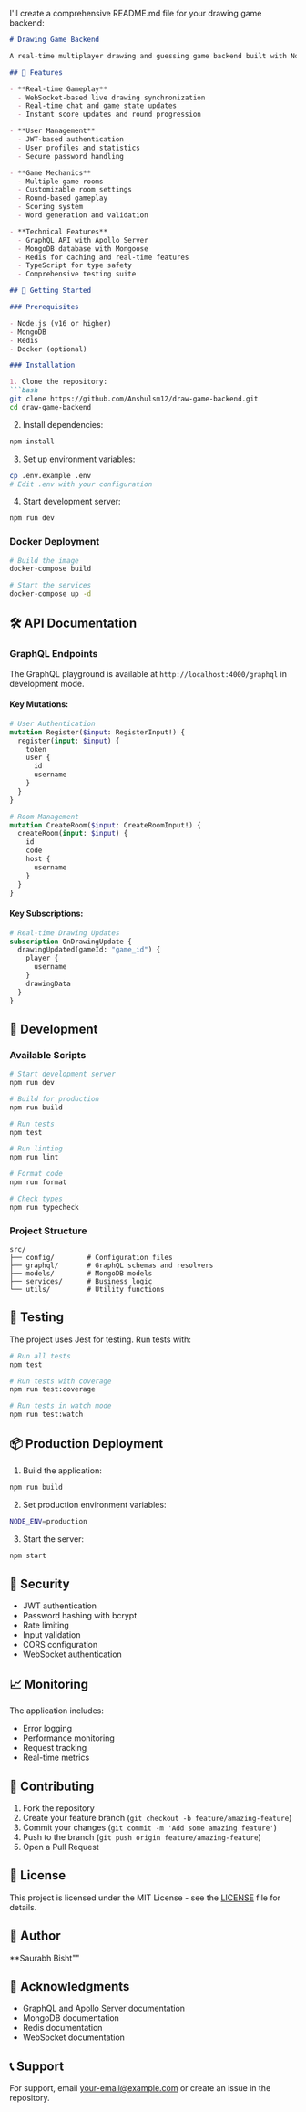 ﻿I'll create a comprehensive README.md file for your drawing game backend:

```markdown name=README.md
# Drawing Game Backend

A real-time multiplayer drawing and guessing game backend built with Node.js, GraphQL, MongoDB, and Redis.

## 🎯 Features

- **Real-time Gameplay**
  - WebSocket-based live drawing synchronization
  - Real-time chat and game state updates
  - Instant score updates and round progression

- **User Management**
  - JWT-based authentication
  - User profiles and statistics
  - Secure password handling

- **Game Mechanics**
  - Multiple game rooms
  - Customizable room settings
  - Round-based gameplay
  - Scoring system
  - Word generation and validation

- **Technical Features**
  - GraphQL API with Apollo Server
  - MongoDB database with Mongoose
  - Redis for caching and real-time features
  - TypeScript for type safety
  - Comprehensive testing suite

## 🚀 Getting Started

### Prerequisites

- Node.js (v16 or higher)
- MongoDB
- Redis
- Docker (optional)

### Installation

1. Clone the repository:
```bash
git clone https://github.com/Anshulsm12/draw-game-backend.git
cd draw-game-backend
```

2. Install dependencies:
```bash
npm install
```

3. Set up environment variables:
```bash
cp .env.example .env
# Edit .env with your configuration
```

4. Start development server:
```bash
npm run dev
```

### Docker Deployment

```bash
# Build the image
docker-compose build

# Start the services
docker-compose up -d
```

## 🛠 API Documentation

### GraphQL Endpoints

The GraphQL playground is available at `http://localhost:4000/graphql` in development mode.

#### Key Mutations:
```graphql
# User Authentication
mutation Register($input: RegisterInput!) {
  register(input: $input) {
    token
    user {
      id
      username
    }
  }
}

# Room Management
mutation CreateRoom($input: CreateRoomInput!) {
  createRoom(input: $input) {
    id
    code
    host {
      username
    }
  }
}
```

#### Key Subscriptions:
```graphql
# Real-time Drawing Updates
subscription OnDrawingUpdate {
  drawingUpdated(gameId: "game_id") {
    player {
      username
    }
    drawingData
  }
}
```

## 🔧 Development

### Available Scripts

```bash
# Start development server
npm run dev

# Build for production
npm run build

# Run tests
npm test

# Run linting
npm run lint

# Format code
npm run format

# Check types
npm run typecheck
```

### Project Structure

```
src/
├── config/        # Configuration files
├── graphql/       # GraphQL schemas and resolvers
├── models/        # MongoDB models
├── services/      # Business logic
└── utils/         # Utility functions
```

## 🧪 Testing

The project uses Jest for testing. Run tests with:

```bash
# Run all tests
npm test

# Run tests with coverage
npm run test:coverage

# Run tests in watch mode
npm run test:watch
```

## 📦 Production Deployment

1. Build the application:
```bash
npm run build
```

2. Set production environment variables:
```bash
NODE_ENV=production
```

3. Start the server:
```bash
npm start
```

## 🔐 Security

- JWT authentication
- Password hashing with bcrypt
- Rate limiting
- Input validation
- CORS configuration
- WebSocket authentication

## 📈 Monitoring

The application includes:
- Error logging
- Performance monitoring
- Request tracking
- Real-time metrics

## 🤝 Contributing

1. Fork the repository
2. Create your feature branch (`git checkout -b feature/amazing-feature`)
3. Commit your changes (`git commit -m 'Add some amazing feature'`)
4. Push to the branch (`git push origin feature/amazing-feature`)
5. Open a Pull Request

## 📝 License

This project is licensed under the MIT License - see the [LICENSE](LICENSE) file for details.

## 👥 Author

**Saurabh Bisht""
## 🙏 Acknowledgments

- GraphQL and Apollo Server documentation
- MongoDB documentation
- Redis documentation
- WebSocket documentation

## 📞 Support

For support, email [your-email@example.com](mailto:saurabhbisht076@gmail.com) or create an issue in the repository.
```

